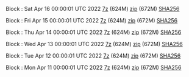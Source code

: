 Block : Sat Apr 16 00:00:01 UTC 2022 [7z](https://transfer.sh/vkFeYP/bootstrap.dat.20220416.7z) (624M) [zip](https://transfer.sh/wjhUzF/bootstrap.dat.20220416.zip) (672M) [SHA256](https://transfer.sh/ct9zS8/sha256.txt)

Block : Fri Apr 15 00:00:01 UTC 2022 [7z](https://transfer.sh/yec01P/bootstrap.dat.20220415.7z) (624M) [zip](https://transfer.sh/22urtn/bootstrap.dat.20220415.zip) (672M) [SHA256](https://transfer.sh/U7HzcQ/sha256.txt)

Block : Thu Apr 14 00:00:01 UTC 2022 [7z](https://transfer.sh/XJFaEA/bootstrap.dat.20220414.7z) (624M) [zip](https://transfer.sh/NUHTRq/bootstrap.dat.20220414.zip) (672M) [SHA256](https://transfer.sh/u3djB3/sha256.txt)

Block : Wed Apr 13 00:00:01 UTC 2022 [7z](https://transfer.sh/GhDI1z/bootstrap.dat.20220413.7z) (624M) [zip](https://transfer.sh/zmsbwN/bootstrap.dat.20220413.zip) (672M) [SHA256](https://transfer.sh/KVd36u/sha256.txt)

Block : Tue Apr 12 00:00:01 UTC 2022 [7z](https://transfer.sh/Rwgvy2/bootstrap.dat.20220412.7z) (624M) [zip](https://transfer.sh/U0vlUi/bootstrap.dat.20220412.zip) (672M) [SHA256](https://transfer.sh/bmq5Rg/sha256.txt)

Block : Mon Apr 11 00:00:01 UTC 2022 [7z](https://transfer.sh/eRT7dF/bootstrap.dat.20220411.7z) (624M) [zip](https://transfer.sh/OeQxHo/bootstrap.dat.20220411.zip) (672M) [SHA256](https://transfer.sh/j8ebwG/sha256.txt)
